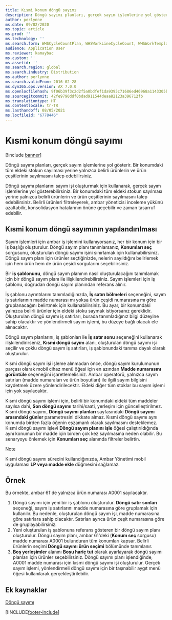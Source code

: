 ```yaml
---
title: Kısmi konum döngü sayımı
description: Döngü sayımı planları, gerçek sayım işlemlerine yol gösterir. Bir konumdaki tüm eldeki stokun sayılması yerine yalnızca belirli ürünlerin ve ürün çeşitlerinin sayılmasını talep edebilirsiniz.
author: perlynne
ms.date: 09/02/2020
ms.topic: article
ms.prod: ''
ms.technology: ''
ms.search.form: WHSCycleCountPlan, WHSWorkLineCycleCount, WHSWorkTemplateLineGroup, WHSWorkTemplateTable, WHSRFMenuItemCycleCount, WHSCycleCountPlanListPage
audience: Application User
ms.reviewer: kamaybac
ms.custom: ''
ms.assetid: ''
ms.search.region: global
ms.search.industry: Distribution
ms.author: perlynne
ms.search.validFrom: 2016-02-28
ms.dyn365.ops.version: AX 7.0.0
ms.openlocfilehash: 9f06b39f3c2d2f5a0bdfef1da9395c71686ed46968a1143305b5a10787f7e85f
ms.sourcegitcommit: 42fe9790ddf0bdad911544deaa82123a396712fb
ms.translationtype: HT
ms.contentlocale: tr-TR
ms.lasthandoff: 08/05/2021
ms.locfileid: "6778446"
---
```

# <a name="partial-location-cycle-counting"></a>Kısmi konum döngü sayımı

[!include [banner](../includes/banner.md)]

Döngü sayımı planları, gerçek sayım işlemlerine yol gösterir. Bir konumdaki tüm eldeki stokun sayılması yerine yalnızca belirli ürünlerin ve ürün çeşitlerinin sayılmasını talep edebilirsiniz.

Döngü sayımı planlarını sayım işi oluşturmak için kullanarak, gerçek sayım işlemlerine yol gösterebilirsiniz. Bir konumdaki tüm eldeki stokun sayılması yerine yalnızca belirli ürünlerin ve ürün çeşitlerinin sayılmasını talep edebilirsiniz. Belirli ürünleri filtreleyerek, ambar yöneticisi inceleme yükünü azaltabilir, konsolidasyon hatalarının önüne geçebilir ve zaman tasarruf edebilir.

## <a name="how-to-configure-partial-location-cycle-counting"></a>Kısmi konum döngü sayımının yapılandırılması

Sayım işlemleri için ambar iş işlemini kullanıyorsanız, her bir konum için bir iş başlığı oluşturulur. Döngü sayım planı tanımlarsanız, **Konumları seç** sorgusunu, oluşturulan döngü sayımı işini sınırlamak için kullanabilirsiniz. Döngü sayım planı için ürünler seçtiğinizde, nelerin sayıldığını belirlemek için hem ürün hem de ürün çeşidi sorgularını seçebilirsiniz.

Bir **iş şablonunu**, döngü sayım planının nasıl oluşturulacağını tanımlamak için bir döngü sayım planı ile ilişkilendirebilirsiniz. Sayım işlemleri için iş şablonu, doğrudan döngü sayım planından referans alınır.

İş şablonu ayrıntılarını tanımladığınızda, **İş satırı bölmeleri** seçeneğini, sayım iş satırlarının madde numarası mı yoksa ürün çeşidi numarasına mı göre gruplanacağını belirtmek için kullanabilirsiniz. Bu ayar, bir konumdaki yalnızca belirli ürünler için eldeki stoku saymak istiyorsanız gereklidir. Oluşturulan döngü sayımı iş satırları, burada tanımladığınız bilgi düzeyine sahip olacaktır ve yönlendirmeli sayım işlemi, bu düzeye bağlı olacak ele alınacaktır.

Döngü sayım planlarını, iş şablonları ile **İş satır sonu** seçeneğini kullanarak ilişkilendirirseniz, **Kısmi döngü sayım** alanı, oluşturulan döngü sayımı işi seçilir ve çoklu döngü sayım iş satırları, iş şablonundaki tanıma dayalı olarak oluşturulur.

Kısmi döngü sayım işi işleme alınmadan önce, döngü sayım kurulumunun parçası olarak mobil cihaz menü öğesi için en azından **Madde numarasını görüntüle** seçeneğini işaretlemelisiniz. Ambar operatörü, yalnızca sayım satırları (madde numaraları ve ürün boyutları) ile ilgili sayım bilgisini kaydetmek üzere yönlendirilecektir. Eldeki diğer tüm stoklar bu sayım işlemi için yok sayılacaktır.

Kısmi döngü sayımı işlemi için, belirli bir konumdaki eldeki tüm maddeler sayılsa dahi, **Son döngü sayımı** tarihi/saati, yerleşim için güncelleştirilmez. Kısmi döngü sayımı, **Döngü sayımı planları** sayfasındaki **Döngü sayımı arasındaki günler** parametresini dikkate almaz. Kısmi döngü sayımı aynı konumda birden fazla öğenin eşzamanlı olarak sayılmasını desteklemez. Kısmi döngü sayımı işlevi **Döngü sayım planını işle** öğesi çalıştırıldığında aynı konumun bir madde için birden çok kez sayılmasına neden olabilir. Bu senaryoyu önlemek için **Konumları seç** alanında filtreler belirtin.

> [!NOTE]
> Kısmi döngü sayımı sürecini kullandığınızda, Ambar Yönetimi mobil uygulaması **LP veya madde ekle** düğmesini sağlamaz.

## <a name="example"></a>Örnek

Bu örnekte, ambar 61'de yalnızca ürün numarası A0001 sayılacaktır.

1. Döngü sayımı için yeni bir iş şablonu oluşturulur. **Döngü satır sonları** seçeneği, sayım iş satırlarını madde numarasına göre gruplamak için kullanılır. Bu nedenle, oluşturulan döngü sayım işi, madde numarasına göre satırlara sahip olacaktır. Satırları ayrıca ürün çeşit numarasına göre de gruplayabilirsiniz.
1. Yeni oluşturulan iş şablonuna referans gösteren bir döngü sayım planı oluşturulur. Döngü sayım planı, ambar 61'deki (**Konum seç** sorgusu) madde numarası A0001 bulunduran tüm konumları kapsar. Belirli ürünlerin seçimi **Döngü sayımı ürün seçimi** bölümünde tanımlanır.
1. **Boş yerleşimler** alanını **Boşu hariç tut** olarak ayarlayarak döngü sayımı planları için ürünler seçebilirsiniz. Döngü sayımı planı işlendiğinde, A0001 madde numarası için kısmi döngü sayımı işi oluşturulur. Gerçek sayım işlemi, yönlendirmeli döngü sayımı için bir taşınabilir aygıt menü öğesi kullanılarak gerçekleştirilebilir.

## <a name="additional-resources"></a>Ek kaynaklar

[Döngü sayımı](cycle-counting.md)


[!INCLUDE[footer-include](../../includes/footer-banner.md)]